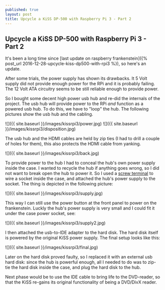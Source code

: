 ```yaml
---
published: true
layout: post
title: Upcycle a KiSS DP-500 with Raspberry Pi 3 - Part 2
---
```

## Upcycle a KiSS DP-500 with Raspberry Pi 3 - Part 2

It's been a long time since [last update on raspberry frankenstein]({% post_url 2016-12-28-upcycle-kiss-dp500-with-rpi3 %}), so here's an update.

After some trials, the power supply has shown its drawbacks. It 5 Volt supply did not provide enough power for the RPi and it is probably failing. The 12 Volt ATA circuitry seems to be still reliable enough to provide power.

So I bought some decent high power usb hub and re-did the internals of the project. The usb hub will provide power to the RPi _and_ function as a powered usb hub. To do this, we have to "loop" the hub.
The following pictures show the usb hub and the cabling.

![]({{ site.baseurl }}/images/kissrpi3/power.jpg)
![]({{ site.baseurl }}/images/kissrpi3/disposition.jpg)

The usb hub and the HDMI cables are held by zip ties (I had to drill a couple of holes for them), this also protects the HDMI cable from yanking.

![]({{ site.baseurl }}/images/kissrpi3/back.jpg)

To provide power to the hub I had to conceal the hub's own power supply inside the case. I wanted to recycle the hub if anything goes wrong, so I did not want to break open the hub to power it. So I used a [screw terminal](https://en.wikipedia.org/wiki/Screw_terminal) to wire a socket inside the case, and attached the hub's power supply to the socket. The thing is depicted in the following picture:

![]({{ site.baseurl }}/images/kissrpi3/supply.jpg)

This way I can still use the power button at the front panel to power on the frankenstein. Luckly the hub's power supply is very small and I could fit it under the case power socket, see: 

![]({{ site.baseurl }}/images/kissrpi3/supply2.jpg)

I then attached the usb-to-IDE adapter to the hard disk. The hard disk itself is powered by the original KiSS power supply.
The final setup looks like this:

![]({{ site.baseurl }}/images/kissrpi3/final.jpg)

Later on the hard disk proved faulty, so I replaced it with an external usb hard disk: since the hub is powerful enough, all I needed to do was to zip-tie the hard disk inside the case, and plug the hard disk to the hub.

Next phase would be to use the IDE cable to bring life to the DVD-reader, so that the KiSS re-gains its original functionality of being a DVD/DivX reader.
